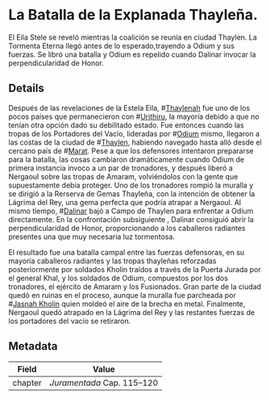# La Batalla de la Explanada Thayleña.
El Eila Stele se reveló mientras la coalición se reunía en ciudad Thaylen. La Tormenta Eterna llegó antes de lo esperado,trayendo a Odium y sus fuerzas. Se libró una batalla y Odium es repelido cuando Dalinar invocar la perpendicularidad de Honor. 

## Details
Después de las revelaciones de la Estela Eila, #[Thaylenah](locations/thaylenah) fue uno de los pocos países que permanecieron con #[Urithiru](locations/urithiru), la mayoría debido a que no tenían otra opción dado su debilitado estado. Fue entonces cuando las tropas de los Portadores del Vacío, lideradas por #[Odium](characters/odium) mismo, llegaron a las costas de la ciudad de #[Thaylen](locations/thaylen-city), habiendo navegado hasta alló desde el cercano país de #[Marat](locations/marat). Pese a que los defensores intentaron prepararse para la batalla, las cosas cambiaron dramáticamente cuando Odium de primera instancia invoco a un par de tronadores, y después liberó a Nergaoul sobre las tropas de Amaram, volviéndolos con la gente que supuestamente debía proteger. Uno de los tronadores rompió la muralla y se dirigió a la Rerserva de Gemas Thayleña, con la intención de obtener la Lágrima del Rey, una gema perfecta que podría atrapar a Nergaoul. Al mismo tiempo, #[Dalinar](characters/dalinar) bajó a Campo de Thaylen para enfrentar a Odium directamente. En la confrontación subsiguiente , Dalinar consiguió abrir la perpendicularidad de Honor, proporcionando a los caballeros radiantes presentes una que muy necesaria luz tormentosa. 

El resultado fue una batalla campal entre las fuerzas defensoras, en su mayoría caballeros radiantes y las tropas thayleñas reforzadas posteriormente por soldados Kholin traídos a través de la Puerta Jurada por el general Khal, y los soldados de Odium, compuestos por los dos tronadores, el ejército de Amaram y los Fusionados. Gran parte de la ciudad quedó en ruinas en el proceso, aunque la muralla fue parcheada por #[Jasnah Kholin](characters/jasnah) quien moldeó el aire de la brecha en metal. Finalmente, Nergaoul quedó atrapado en la Lágrima del Rey y las restantes fuerzas de los portadores del vacío se retiraron. 

## Metadata
| Field | Value |
| ----- | ----- |
| chapter | *Juramentada* Cap. 115–120 |

